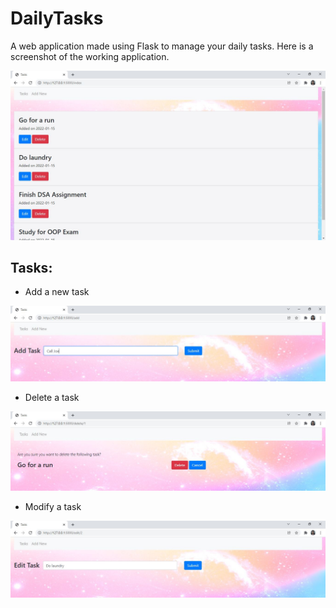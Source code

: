 # DailyTasks

A web application made using Flask to manage your daily tasks. Here is a screenshot of the working application.

<img src = "https://github.com/poorvabedmutha31/DailyTasks/blob/main/Screenshots/tasks_index.JPG"></img>

## Tasks:

 - Add a new task

<img src = "https://github.com/poorvabedmutha31/DailyTasks/blob/main/Screenshots/add_new_task.JPG"></img>

 - Delete a task

<img src = "https://github.com/poorvabedmutha31/DailyTasks/blob/main/Screenshots/delete_task.JPG"></img>

 - Modify a task

<img src = "https://github.com/poorvabedmutha31/DailyTasks/blob/main/Screenshots/edit.JPG"></img>
